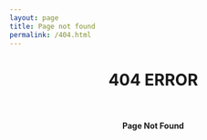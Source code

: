 ```yaml
---
layout: page
title: Page not found
permalink: /404.html
---
```


# <center><strong>404 ERROR</strong></center>
<br>

#### <center><strong>Page Not Found</strong></center>